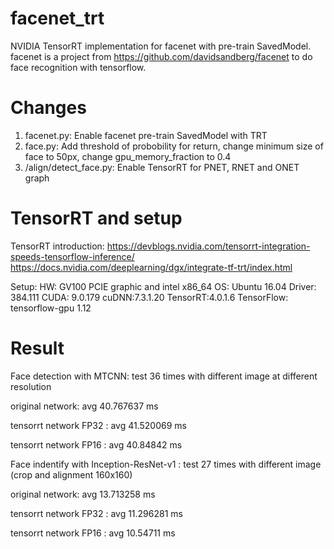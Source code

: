 # facenet_trt
NVIDIA TensorRT implementation for facenet with pre-train SavedModel.
facenet is a project from https://github.com/davidsandberg/facenet to do face recognition with tensorflow.

# Changes 
1. facenet.py: Enable facenet pre-train SavedModel with TRT
2. face.py: Add threshold of probobility for return, change minimum size of face to 50px, change gpu_memory_fraction to 0.4 
3. /align/detect_face.py: Enable TensorRT for PNET, RNET and ONET graph

# TensorRT and setup
TensorRT introduction:
https://devblogs.nvidia.com/tensorrt-integration-speeds-tensorflow-inference/
https://docs.nvidia.com/deeplearning/dgx/integrate-tf-trt/index.html

Setup:
HW: GV100 PCIE graphic and intel x86_64
OS: Ubuntu 16.04
Driver: 384.111
CUDA: 9.0.179
cuDNN:7.3.1.20
TensorRT:4.0.1.6
TensorFlow: tensorflow-gpu 1.12

# Result
Face detection with MTCNN: test 36 times with different image at different resolution

original network: avg 40.767637 ms	

tensorrt network FP32 : avg 41.520069 ms

tensorrt network FP16 : avg 40.84842 ms

Face indentify with Inception-ResNet-v1
: test 27 times with different image (crop and alignment 160x160)

original network: avg 13.713258 ms	

tensorrt network FP32 : avg 	11.296281	ms

tensorrt network FP16 : avg 10.54711 ms
